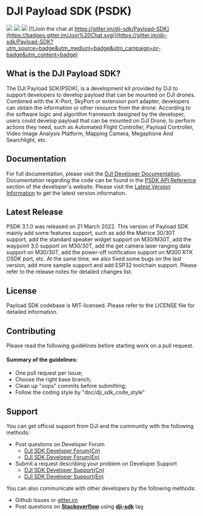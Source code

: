# DJI Payload SDK (PSDK)

![](https://img.shields.io/badge/version-V3.1.0-orange.svg)
![](https://img.shields.io/badge/platform-linux_|_rtos-green.svg)
![](https://img.shields.io/badge/license-MIT-blue.svg)
[![Join the chat at https://gitter.im/dji-sdk/Payload-SDK](https://badges.gitter.im/Join%20Chat.svg)](https://gitter.im/dji-sdk/Payload-SDK?utm_source=badge&utm_medium=badge&utm_campaign=pr-badge&utm_content=badge)

## What is the DJI Payload SDK?

The DJI Payload SDK(PSDK), is a development kit provided by DJI to support developers to develop payload that can be mounted 
on DJI drones. Combined with the X-Port, SkyPort or extension port adapter, developers can obtain the information or other 
resource from the drone. According to the software logic and algorithm framework designed by the developer, users could 
develop payload that can be mounted on DJI Drone, to perform actions they need, such as Automated Flight Controller, 
Payload Controller, Video Image Analysis Platform, Mapping Camera, Megaphone And Searchlight, etc.

## Documentation

For full documentation, please visit the [DJI Developer Documentation](https://developer.dji.com/payload-sdk/documentation/). 
Documentation regarding the code can be found in the [PSDK API Reference](https://developer.dji.com/payload-api-reference/introduction/index.html) section of the developer's website.
Please visit the [Latest Version Information](https://developer.dji.com/payload-sdk/documentation/appendix/firmware.html) to get the latest version information.

## Latest Release

PSDK 3.1.0 was released on 21 March 2022. This version of Payload SDK mainly add some features support, such as add the 
Matrice 30/30T support, add the standard speaker widget support on M30/M30T, add the waypoint 3.0 support on M30/30T, add the 
get camera laser ranging data support on M30/30T, add the power-off notification support on M300 RTK OSDK port, etc. At 
the same time, we also fixed some bugs on the last version, add more sample support and add ESP32 toolchain support. 
Please refer to the release notes for detailed changes list.

## License

Payload SDK codebase is MIT-licensed. Please refer to the LICENSE file for detailed information.

## Contributing

Please read the following guidelines before starting work on a pull request.

#### Summary of the guidelines:

* One pull request per issue;
* Choose the right base branch;
* Clean up "oops" commits before submitting;
* Follow the coding style by "doc/dji_sdk_code_style"

## Support

You can get official support from DJI and the community with the following methods:

- Post questions on Developer Forum
  * [DJI SDK Developer Forum(Cn)](https://djisdksupport.zendesk.com/hc/zh-cn/community/topics)
  * [DJI SDK Developer Forum(En)](https://djisdksupport.zendesk.com/hc/en-us/community/topics)
- Submit a request describing your problem on Developer Support
  * [DJI SDK Developer Support(Cn)](https://djisdksupport.zendesk.com/hc/zh-cn/requests/new)
  * [DJI SDK Developer Support(En)](https://djisdksupport.zendesk.com/hc/en-us/requests/new)
  
You can also communicate with other developers by the following methods:

- Github Issues or [gitter.im](https://gitter.im/dji-sdk/Payload-SDK)
- Post questions on [**Stackoverflow**](http://stackoverflow.com) using [**dji-sdk**](http://stackoverflow.com/questions/tagged/dji-sdk) tag